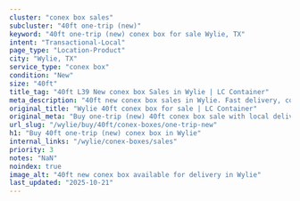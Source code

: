 ```yaml
---
cluster: "conex box sales"
subcluster: "40ft one-trip (new)"
keyword: "40ft one-trip (new) conex box for sale Wylie, TX"
intent: "Transactional-Local"
page_type: "Location-Product"
city: "Wylie, TX"
service_type: "conex box"
condition: "New"
size: "40ft"
title_tag: "40ft L39 New conex box Sales in Wylie | LC Container"
meta_description: "40ft new conex box sales in Wylie. Fast delivery, competitive pricing. Serving conex boxes area. Quote ID: JB9. Call (214) 524-4168 for your free quote today."
original_title: "Wylie 40ft conex box for sale | LC Container"
original_meta: "Buy one-trip (new) 40ft conex box sale with local delivery in Wylie, TX. LC Container — local Since 2003. Request a fast quote today."
url_slug: "/wylie/buy/40ft/conex-boxes/one-trip-new"
h1: "Buy 40ft one-trip (new) conex box in Wylie"
internal_links: "/wylie/conex-boxes/sales"
priority: 3
notes: "NaN"
noindex: true
image_alt: "40ft new conex box available for delivery in Wylie"
last_updated: "2025-10-21"
---
```


<!-- TODO: Add unique city/inventory copy, images, and internal links here. -->
